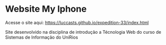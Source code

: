 # Website My Iphone

Acesse o site aqui: https://luccasts.github.io/expedition-33/index.html </br>

Site desenvolvido na disciplina de introdução a Técnologia Web do curso de Sistemas de Informação do UniRios
